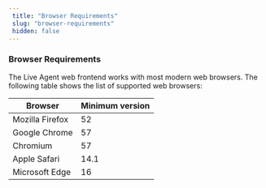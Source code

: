 ```yaml
---
 title: "Browser Requirements" 
 slug: "browser-requirements" 
 hidden: false 
---
```

### Browser Requirements

The Live Agent web frontend works with most modern web browsers. The following table shows the list of supported web browsers:

| Browser | Minimum version |
| -- | -- |
| Mozilla Firefox | 52 |
| Google Chrome | 57 |
| Chromium | 57 |
| Apple Safari | 14.1 |
| Microsoft Edge | 16 |
